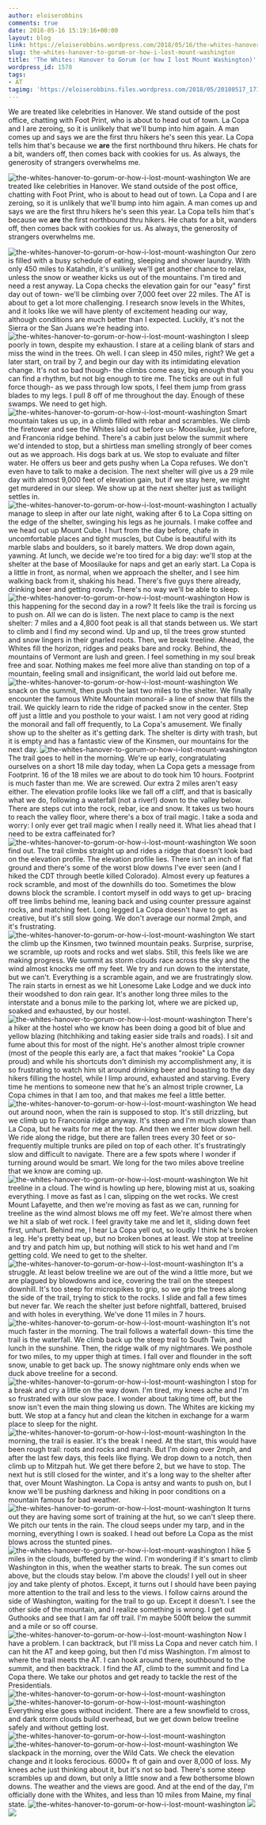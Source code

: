 ```yaml
---
author: eloiserobbins
comments: true
date: 2018-05-16 15:19:16+00:00
layout: blog
link: https://eloiserobbins.wordpress.com/2018/05/16/the-whites-hanover-to-gorum-or-how-i-lost-mount-washington/
slug: the-whites-hanover-to-gorum-or-how-i-lost-mount-washington
title: 'The Whites: Hanover to Gorum (or how I lost Mount Washington)'
wordpress_id: 1578
tags:
- AT
tagimg: 'https://eloiserobbins.files.wordpress.com/2018/05/20180517_171032.jpg'
---
```


We are treated like celebrities in Hanover. We stand outside of the post office, chatting with Foot Print, who is about to head out of town. La Copa and I are zeroing, so it is unlikely that we'll bump into him again. A man comes up and says we are the first thru hikers he's seen this year. La Copa tells him that's because we **are** the first northbound thru hikers. He chats for a bit, wanders off, then comes back with cookies for us. As always, the generosity of strangers overwhelms me.


![the-whites-hanover-to-gorum-or-how-i-lost-mount-washington](https://eloiserobbins.files.wordpress.com/2018/05/20180517_171032.jpg)
We are treated like celebrities in Hanover. We stand outside of the post office, chatting with Foot Print, who is about to head out of town. La Copa and I are zeroing, so it is unlikely that we'll bump into him again. A man comes up and says we are the first thru hikers he's seen this year. La Copa tells him that's because we **are** the first northbound thru hikers. He chats for a bit, wanders off, then comes back with cookies for us. As always, the generosity of strangers overwhelms me.

![the-whites-hanover-to-gorum-or-how-i-lost-mount-washington](https://eloiserobbins.files.wordpress.com/2018/05/20180517_192722.jpg)
Our zero is filled with a busy schedule of eating, sleeping and shower laundry. With only 450 miles to Katahdin, it's unlikely we'll get another chance to relax, unless the snow or weather kicks us out of the mountains. I'm tired and need a rest anyway. La Copa checks the elevation gain for our "easy" first day out of town- we'll be climbing over 7,000 feet over 22 miles. The AT is about to get a lot more challenging. I research snow levels in the Whites, and it looks like we will have plenty of excitement heading our way, although conditions are much better than I expected. Luckily, it's not the Sierra or the San Juans we're heading into.
![the-whites-hanover-to-gorum-or-how-i-lost-mount-washington](https://eloiserobbins.files.wordpress.com/2018/05/20180518_173546.jpg)
I sleep poorly in town, despite my exhaustion. I stare at a ceiling blank of stars and miss the wind in the trees. Oh well. I can sleep in 450 miles, right? We get a later start, on trail by 7, and begin our day with its intimidating elevation change. It's not so bad though- the climbs come easy, big enough that you can find a rhythm, but not big enough to tire me. The ticks are out in full force though- as we pass through low spots, I feel them jump from grass blades to my legs. I pull 8 off of me throughout the day. Enough of these swamps. We need to get high.
![the-whites-hanover-to-gorum-or-how-i-lost-mount-washington](https://eloiserobbins.files.wordpress.com/2018/05/20180518_174459.jpg)
Smart mountain takes us up, in a climb filled with rebar and scrambles. We climb the firetower and see the Whites laid out before us- Moosilauke, just before, and Franconia ridge behind. There's a cabin just below the summit where we'd intended to stop, but a shirtless man smelling strongly of beer comes out as we approach. His dogs bark at us. We stop to evaluate and filter water. He offers us beer and gets pushy when La Copa refuses. We don't even have to talk to make a decision. The next shelter will give us a 29 mile day with almost 9,000 feet of elevation gain, but if we stay here, we might get murdered in our sleep. We show up at the next shelter just as twilight settles in.
![the-whites-hanover-to-gorum-or-how-i-lost-mount-washington](https://eloiserobbins.files.wordpress.com/2018/05/20180518_1748591.jpg)
I actually manage to sleep in after our late night, waking after 6 to La Copa sitting on the edge of the shelter, swinging his legs as he journals. I make coffee and we head out up Mount Cube. I hurt from the day before, chafe in uncomfortable places and tight muscles, but Cube is beautiful with its marble slabs and boulders, so it barely matters. We drop down again, yawning. At lunch, we decide we're too tired for a big day: we'll stop at the shelter at the base of Moosilauke for naps and get an early start. La Copa is a little in front, as normal, when we approach the shelter, and I see him walking back from it, shaking his head. There's five guys there already, drinking beer and getting rowdy. There's no way we'll be able to sleep.
![the-whites-hanover-to-gorum-or-how-i-lost-mount-washington](https://eloiserobbins.files.wordpress.com/2018/05/20180519_0525322.jpg)
How is this happening for the second day in a row? It feels like the trail is forcing us to push on. All we can do is listen. The next place to camp is the next shelter: 7 miles and a 4,800 foot peak is all that stands between us. We start to climb and I find my second wind. Up and up, til the trees grow stunted and snow lingers in their gnarled roots. Then, we break treeline. Ahead, the Whites fill the horizon, ridges and peaks bare and rocky. Behind, the mountains of Vermont are lush and green. I feel something in my soul break free and soar. Nothing makes me feel more alive than standing on top of a mountain, feeling small and insignificant, the world laid out before me.
![the-whites-hanover-to-gorum-or-how-i-lost-mount-washington](https://eloiserobbins.files.wordpress.com/2018/05/20180520_150109.jpg)
We snack on the summit, then push the last two miles to the shelter. We finally encounter the famous White Mountain monorail- a line of snow that fills the trail. We quickly learn to ride the ridge of packed snow in the center. Step off just a little and you posthole to your waist. I am not very good at riding the monorail and fall off frequently, to La Copa's amusement. We finally show up to the shelter as it's getting dark. The shelter is dirty with trash, but it is empty and has a fantastic view of the Kinsmen, our mountains for the next day.
![the-whites-hanover-to-gorum-or-how-i-lost-mount-washington](https://eloiserobbins.files.wordpress.com/2018/05/20180521_105335.jpg)
The trail goes to hell in the morning. We're up early, congratulating ourselves on a short 18 mile day today, when La Copa gets a message from Footprint. 16 of the 18 miles we are about to do took him 10 hours. Footprint is much faster than me. We are screwed. Our extra 2 miles aren't easy either. The elevation profile looks like we fall off a cliff, and that is basically what we do, following a waterfall (not a river!) down to the valley below. There are steps cut into the rock, rebar, ice and snow. It takes us two hours to reach the valley floor, where there's a box of trail magic. I take a soda and worry: I only ever get trail magic when I really need it. What lies ahead that I need to be extra caffeinated for?
![the-whites-hanover-to-gorum-or-how-i-lost-mount-washington](https://eloiserobbins.files.wordpress.com/2018/05/20180521_110411.jpg)
We soon find out. The trail climbs straight up and rides a ridge that doesn't look bad on the elevation profile. The elevation profile lies. There isn't an inch of flat ground and there's some of the worst blow downs I've ever seen (and I hiked the CDT through beetle killed Colorado). Almost every up features a rock scramble, and most of the downhills do too. Sometimes the blow downs block the scramble. I contort myself in odd ways to get up- bracing off tree limbs behind me, leaning back and using counter pressure against rocks, and matching feet. Long legged La Copa doesn't have to get as creative, but it's still slow going. We don't average our normal 2mph, and it's frustrating. 
![the-whites-hanover-to-gorum-or-how-i-lost-mount-washington](https://eloiserobbins.files.wordpress.com/2018/05/20180521_130757.jpg)
We start the climb up the Kinsmen, two twinned mountain peaks. Surprise, surprise, we scramble, up roots and rocks and wet slabs. Still, this feels like we are making progress. We summit as storm clouds race across the sky and the wind almost knocks me off my feet. We try and run down to the interstate, but we can't. Everything is a scramble again, and we are frustratingly slow. The rain starts in ernest as we hit Lonesome Lake Lodge and we duck into their woodshed to don rain gear. It's another long three miles to the interstate and a bonus mile to the parking lot, where we are picked up, soaked and exhausted, by our hostel.
![the-whites-hanover-to-gorum-or-how-i-lost-mount-washington](https://eloiserobbins.files.wordpress.com/2018/05/20180521_130926.jpg)
There's a hiker at the hostel who we know has been doing a good bit of blue and yellow blazing (hitchhiking and taking easier side trails and roads). I sit and fume about this for most of the night. He's another almost triple crowner (most of the people this early are, a fact that makes "rookie" La Copa proud) and while his shortcuts don't diminish my accomplishment any, it is so frustrating to watch him sit around drinking beer and boasting to the day hikers filling the hostel, while I limp around, exhausted and starving. Every time he mentions to someone new that he's an almost triple crowner, La Copa chimes in that I am too, and that makes me feel a little better. 
![the-whites-hanover-to-gorum-or-how-i-lost-mount-washington](https://eloiserobbins.files.wordpress.com/2018/05/20180522_053320.jpg)
We head out around noon, when the rain is supposed to stop. It's still drizzling, but we climb up to Franconia ridge anyway. It's steep and I'm much slower than La Copa, but he waits for me at the top. And then we enter blow down hell. We ride along the ridge, but there are fallen trees every 30 feet or so- frequently multiple trunks are piled on top of each other. It's frustratingly slow and difficult to navigate. There are a few spots where I wonder if turning around would be smart. We long for the two miles above treeline that we know are coming up.
![the-whites-hanover-to-gorum-or-how-i-lost-mount-washington](https://eloiserobbins.files.wordpress.com/2018/05/20180522_090415.jpg)
We hit treeline in a cloud. The wind is howling up here, blowing mist at us, soaking everything. I move as fast as I can, slipping on the wet rocks. We crest Mount Lafayette, and then we're moving as fast as we can, running for treeline as the wind almost blows me off my feet. We're almost there when we hit a slab of wet rock. I feel gravity take me and let it, sliding down feet first, unhurt. Behind me, I hear La Copa yell out, so loudly I think he's broken a leg. He's pretty beat up, but no broken bones at least. We stop at treeline and try and patch him up, but nothing will stick to his wet hand and I'm getting cold. We need to get to the shelter.
![the-whites-hanover-to-gorum-or-how-i-lost-mount-washington](https://eloiserobbins.files.wordpress.com/2018/05/20180522_105208.jpg)
It's a struggle. At least below treeline we are out of the wind a little more, but we are plagued by blowdowns and ice, covering the trail on the steepest downhill. It's too steep for microspikes to grip, so we grip the trees along the side of the trail, trying to stick to the rocks. I slide and fall a few times but never far. We reach the shelter just before nightfall, battered, bruised and with holes in everything. We've done 11 miles in 7 hours. 
![the-whites-hanover-to-gorum-or-how-i-lost-mount-washington](https://eloiserobbins.files.wordpress.com/2018/05/20180522_111358.jpg)
It's not much faster in the morning. The trail follows a waterfall down- this time the trail is the waterfall. We climb back up the steep trail to South Twin, and lunch in the sunshine. Then, the ridge walk of my nightmares. We posthole for two miles, to my upper thigh at times. I fall over and flounder in the soft snow, unable to get back up. The snowy nightmare only ends when we duck above treeline for a second.
![the-whites-hanover-to-gorum-or-how-i-lost-mount-washington](https://eloiserobbins.files.wordpress.com/2018/05/20180522_122950.jpg)
I stop for a break and cry a little on the way down. I'm tired, my knees ache and I'm so frustrated with our slow pace. I wonder about taking time off, but the snow isn't even the main thing slowing us down. The Whites are kicking my butt. We stop at a fancy hut and clean the kitchen in exchange for a warm place to sleep for the night.
![the-whites-hanover-to-gorum-or-how-i-lost-mount-washington](https://eloiserobbins.files.wordpress.com/2018/05/20180522_123605.jpg)
In the morning, the trail is easier. It's the break I need. At the start, this would have been rough trail: roots and rocks and marsh. But I'm doing over 2mph, and after the last few days, this feels like flying. We drop down to a notch, then climb up to Mitzpah hut. We get there before 2, but we have to stop. The next hut is still closed for the winter, and it's a long way to the shelter after that, over Mount Washington. La Copa is antsy and wants to push on, but I know we'll be pushing darkness and hiking in poor conditions on a mountain famous for bad weather. 
![the-whites-hanover-to-gorum-or-how-i-lost-mount-washington](https://eloiserobbins.files.wordpress.com/2018/05/20180523_075149.jpg)
It turns out they are having some sort of training at the hut, so we can't sleep there. We pitch our tents in the rain. The cloud seeps under my tarp, and in the morning, everything I own is soaked. I head out before La Copa as the mist blows across the stunted pines.
![the-whites-hanover-to-gorum-or-how-i-lost-mount-washington](https://eloiserobbins.files.wordpress.com/2018/05/20180523_075842.jpg)
I hike 5 miles in the clouds, buffeted by the wind. I'm wondering if it's smart to climb Washington in this, when the weather starts to break. The sun comes out above, but the clouds stay below. I'm above the clouds! I yell out in sheer joy and take plenty of photos. Except, it turns out I should have been paying more attention to the trail and less to the views. I follow cairns around the side of Washington, waiting for the trail to go up. Except it doesn't. I see the other side of the mountain, and I realize something is wrong. I get out Guthooks and see that I am far off trail. I'm maybe 500ft below the summit and a mile or so off course.
![the-whites-hanover-to-gorum-or-how-i-lost-mount-washington](https://eloiserobbins.files.wordpress.com/2018/05/20180523_080328.jpg)
Now I have a problem. I can backtrack, but I'll miss La Copa and never catch him. I can hit the AT and keep going, but then I'd miss Washington. I'm almost to where the trail meets the AT. I can hook around there, southbound to the summit, and then backtrack. I find the AT, climb to the summit and find La Copa there. We take our photos and get ready to tackle the rest of the Presidentials.
![the-whites-hanover-to-gorum-or-how-i-lost-mount-washington](https://eloiserobbins.files.wordpress.com/2018/05/20180523_080450.jpg)
![the-whites-hanover-to-gorum-or-how-i-lost-mount-washington](https://eloiserobbins.files.wordpress.com/2018/05/20180523_091814.jpg)
Everything else goes without incident. There are a few snowfield to cross, and dark storm clouds build overhead, but we get down below treeline safely and without getting lost.
![the-whites-hanover-to-gorum-or-how-i-lost-mount-washington](https://eloiserobbins.files.wordpress.com/2018/05/img_3876.jpg)
![the-whites-hanover-to-gorum-or-how-i-lost-mount-washington](https://eloiserobbins.files.wordpress.com/2018/05/img_3883.jpg)
We slackpack in the morning, over the Wild Cats. We check the elevation change and it looks ferocious. 6000+ ft of gain and over 8,000 of loss. My knees ache just thinking about it, but it's not so bad. There's some steep scrambles up and down, but only a little snow and a few bothersome blown downs. The weather and the views are good. And at the end of the day, I'm officially done with the Whites, and less than 10 miles from Maine, my final state.
![the-whites-hanover-to-gorum-or-how-i-lost-mount-washington](https://eloiserobbins.files.wordpress.com/2018/05/20180524_090838.jpg)
![](/storage/5D7C-6FFD/DCIM/Camera/20180524_121900.jpg)
![](/storage/5D7C-6FFD/DCIM/Camera/20180524_153841.jpg)
